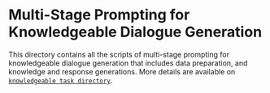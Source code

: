 
# Multi-Stage Prompting for Knowledgeable Dialogue Generation

This directory contains all the scripts of multi-stage prompting for knowledgeable dialogue generation that includes data preparation, and knowledge and response generations. More details are available on [`knowledgeable task directory`](../../tasks/msdp).
